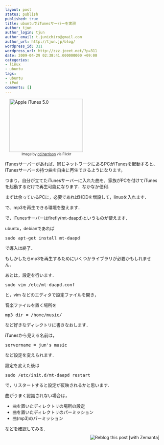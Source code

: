 ```yaml
---
layout: post
status: publish
published: true
title: ubuntuでiTunesサーバーを実現
author: tjun
author_login: tjun
author_email: t.junichiro@gmail.com
author_url: http://tjun.jp/blog/
wordpress_id: 311
wordpress_url: http://zzz.jeeet.net/?p=311
date: 2009-04-29 02:38:41.000000000 +09:00
categories:
- linux
- ubuntu
tags:
- ubuntu
- iPod
comments: []
---
```

<div class="zemanta-img" style="margin: 1em; display: block;">
<div><dl class="wp-caption alignright" style="width: 250px;"> <dt class="wp-caption-dt"><a href="http://www.flickr.com/photos/84018923@N00/41431385"><img title="Apple iTunes 5.0" src="http://farm1.static.flickr.com/27/41431385_045abf7b4b_m.jpg" alt="Apple iTunes 5.0" width="240" height="173"></a></dt> <dd class="wp-caption-dd zemanta-img-attribution" style="font-size: 0.8em;">Image by <a href="http://www.flickr.com/photos/84018923@N00/41431385">cd.harrison</a> via Flickr</dd> </dl></div>
</div>
iTunesサーバーがあれば、同じネットワークにあるPCがiTunesを起動すると、iTunesサーバーの持つ曲を自由に再生できるようになります。

つまり，自分が立てたiTunesサーバーに入れた曲を，家族がPCを付けてiTunesを起動するだけで再生可能になります．なかなか便利．

まずは余っているPCに，必要であればHDDを増設して，linuxを入れます．

で、mp3を再生できる環境を整えます．

で，iTunesサーバーはfirefly(mt-daapd)というものが使えます．

ubuntu，debianであれば

<pre>
sudo apt-get install mt-daapd</pre>
で導入は終了．

もしかしたらmp3を再生するためにいくつかライブラリが必要かもしれません．

あとは，設定を行います．

<pre>
sudo vim /etc/mt-daapd.conf</pre>
と，vim などのエディタで設定ファイルを開き，

音楽ファイルを置く場所を

<pre>mp3_dir = /home/music/</pre>

など好きなディレクトリに書きなおします．

iTunesから見える名前は，

<pre>servername = jun's music</pre>
など設定を変えられます．

設定を変えた後は

<pre>sudo /etc/init.d/mt-daapd restart</pre>

で，リスタートすると設定が反映されるかと思います．

曲がうまく認識されない場合は，
<ul>
	<li>曲を置いたディレクトリの場所の設定</li>
	<li>曲を置いたディレクトリのパーミッション</li>
	<li>曲(mp3)のパーミッション</li>
</ul>
などを確認してみる．




<div style="margin-top: 10px; height: 15px;" class="zemanta-pixie"><img style="border: medium none ; float: right;" class="zemanta-pixie-img" src="http://img.zemanta.com/reblog_e.png?x-id=a5842871-76e4-43aa-996b-1a876f2eb721" alt="Reblog this post [with Zemanta]"><span class="zem-script more-related pretty-attribution"><script type="text/javascript" src="http://static.zemanta.com/readside/loader.js" defer="defer"></script></span></div>
